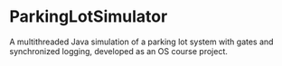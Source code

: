 # ParkingLotSimulator
A multithreaded Java simulation of a parking lot system with gates and synchronized logging, developed as an OS course project.
